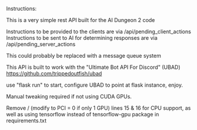 Instructions:

This is a very simple rest API built for the AI Dungeon 2 code

Instructions to be provided to the clients are via /api/pending_client_actions
Instructions to be sent to AI for determining responses are via /api/pending_server_actions

This could probably be replaced with a message queue system

This API is built to work with the "Ultimate Bot API For Discord" (UBAD) https://github.com/trippedoutfish/ubad

use "flask run" to start, configure UBAD to point at flask instance, enjoy.

Manual tweaking required if not using CUDA GPUs.

Remove / (modify to PCI = 0 if only 1 GPU) lines 15 & 16 for CPU support, as well as using tensorflow instead of tensorflow-gpu package in requirements.txt
